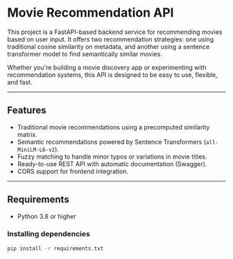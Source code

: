 # Movie Recommendation API

This project is a FastAPI-based backend service for recommending movies based on user input. It offers two recommendation strategies: one using traditional cosine similarity on metadata, and another using a sentence transformer model to find semantically similar movies.

Whether you're building a movie discovery app or experimenting with recommendation systems, this API is designed to be easy to use, flexible, and fast.

---

## Features

- Traditional movie recommendations using a precomputed similarity matrix.
- Semantic recommendations powered by Sentence Transformers (`all-MiniLM-L6-v2`).
- Fuzzy matching to handle minor typos or variations in movie titles.
- Ready-to-use REST API with automatic documentation (Swagger).
- CORS support for frontend integration.

---

## Requirements

- Python 3.8 or higher

### Installing dependencies

```bash
pip install -r requirements.txt
